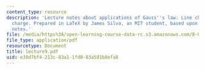 ```yaml
---
content_type: resource
description: 'Lecture notes about applications of Gauss''s law: Line charge, plane
  charge. Prepared in LaTeX by James Silva, an MIT student, based upon handwritten
  notes.'
file: /media/https%3A/open-learning-course-data-rc.s3.amazonaws.com/8-022-physics-ii-electricity-and-magnetism-fall-2006/e38d7bf4213c83a11fd083a591b8efa8_lecture9.pdf
file_type: application/pdf
resourcetype: Document
title: lecture9.pdf
uid: e38d7bf4-213c-83a1-1fd0-83a591b8efa8
---
```

